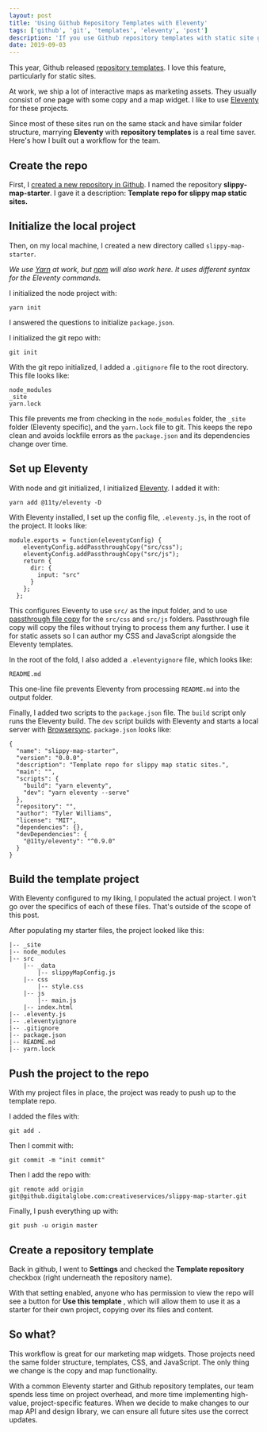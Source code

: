 ```yaml
---
layout: post
title: 'Using Github Repository Templates with Eleventy'
tags: ['github', 'git', 'templates', 'eleventy', 'post']
description: 'If you use Github repository templates with static site generators like Eleventy, you can optimize your workflow.'
date: 2019-09-03
---
```


This year, Github released [repository templates](https://github.blog/2019-06-06-generate-new-repositories-with-repository-templates/). I love this feature, particularly for static sites. 

At work, we ship a lot of interactive maps as marketing assets. They usually consist of one page with some copy and a map widget. I like to use [Eleventy](https://www.11ty.io/) for these projects. 

Since most of these sites run on the same stack and have similar folder structure, marrying **Eleventy** with **repository templates** is a real time saver. Here's how I built out a workflow for the team.

## Create the repo 

First, I [created a new repository in Github](https://help.github.com/en/articles/creating-a-new-repository). I named the repository **slippy-map-starter**. I gave it a description: **Template repo for slippy map static sites.**

## Initialize the local project

Then, on my local machine, I created a new directory called `slippy-map-starter`. 

*We use [Yarn](https://yarnpkg.com/lang/en/) at work, but [npm](https://www.npmjs.com/) will also work here. It uses different syntax for the Eleventy commands.*

I initialized the node project with:

```
yarn init
```

I answered the questions to initialize `package.json`. 

I initialized the git repo with:

```
git init
```

With the git repo initialized, I added a `.gitignore` file to the root directory. This file looks like: 

```
node_modules
_site
yarn.lock
```

This file prevents me from checking in the `node_modules` folder, the `_site` folder (Eleventy specific), and the `yarn.lock` file to git. This keeps the repo clean and avoids lockfile errors as the `package.json` and its dependencies change over time. 

## Set up Eleventy

With node and git initialized, I initialized [Eleventy](https://www.11ty.io/). I added it with:

```
yarn add @11ty/eleventy -D
```

With Eleventy installed, I set up the config file, `.eleventy.js`, in the root of the project. It looks like:

```
module.exports = function(eleventyConfig) {
    eleventyConfig.addPassthroughCopy("src/css");
    eleventyConfig.addPassthroughCopy("src/js");
    return {
      dir: {
        input: "src"
      }
    };
  };
```

This configures Eleventy to use `src/` as the input folder, and to use [passthrough file copy](https://www.11ty.io/docs/copy/) for the `src/css` and `src/js` folders. Passthrough file copy will copy the files without trying to process them any further. I use it for static assets so I can author my CSS and JavaScript alongside the Eleventy templates.

In the root of the fold, I also added a `.eleventyignore` file, which looks like:

```
README.md
```

This one-line file prevents Eleventy from processing `README.md` into the output folder.

Finally, I added two scripts to the `package.json` file. The `build` script only runs the Eleventy build. The `dev` script builds with Eleventy and starts a local server with [Browsersync](https://www.browsersync.io/). `package.json` looks like:

```
{
  "name": "slippy-map-starter",
  "version": "0.0.0",
  "description": "Template repo for slippy map static sites.",
  "main": "",
  "scripts": {
    "build": "yarn eleventy",
    "dev": "yarn eleventy --serve"
  },
  "repository": "",
  "author": "Tyler Williams",
  "license": "MIT",
  "dependencies": {},
  "devDependencies": {
    "@11ty/eleventy": "^0.9.0"
  }
}
```

## Build the template project

With Eleventy configured to my liking, I populated the actual project. I won't go over the specifics of each of these files. That's outside of the scope of this post. 

After populating my starter files, the project looked like this: 

```
|-- _site
|-- node_modules
|-- src
    |-- _data
        |-- slippyMapConfig.js
    |-- css
        |-- style.css
    |-- js
        |-- main.js
    |-- index.html
|-- .eleventy.js
|-- .eleventyignore
|-- .gitignore
|-- package.json
|-- README.md
|-- yarn.lock
```

## Push the project to the repo 

With my project files in place, the project was ready to push up to the template repo.

I added the files with: 

```
git add .
```

Then I commit with: 

```
git commit -m "init commit"
```

Then I add the repo with: 

```
git remote add origin git@github.digitalglobe.com:creativeservices/slippy-map-starter.git
```

Finally, I push everything up with: 

```
git push -u origin master
```

## Create a repository template 

Back in github, I went to **Settings** and checked the **Template repository** checkbox (right underneath the repository name). 

With that setting enabled, anyone who has permission to view the repo will see a button for **Use this template** , which will allow them to use it as a starter for their own project, copying over its files and content. 

## So what?

This workflow is great for our marketing map widgets. Those projects need the same folder structure, templates, CSS, and JavaScript. The only thing we change is the copy and map functionality. 

With a common Eleventy starter and Github repository templates, our team spends less time on project overhead, and more time implementing high-value, project-specific features. When we decide to make changes to our map API and design library, we can ensure all future sites use the correct updates. 